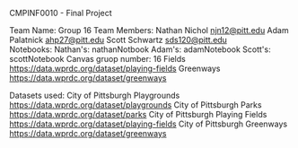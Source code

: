 CMPINF0010 - Final Project

Team Name: Group 16
Team Members: Nathan Nichol  njn12@pitt.edu
              Adam Palatnick   ahp27@pitt.edu
              Scott Schwartz  sds120@pitt.edu   
Notebooks: Nathan's: nathanNotbook
           Adam's: adamNotebook
           Scott's: scottNotebook
Canvas gruop number: 16
Fields https://data.wprdc.org/dataset/playing-fields
Greenways https://data.wprdc.org/dataset/greenways

Datasets used: 
City of Pittsburgh Playgrounds      https://data.wprdc.org/dataset/playgrounds
City of Pittsburgh Parks            https://data.wprdc.org/dataset/parks
City of Pittsburgh Playing Fields   https://data.wprdc.org/dataset/playing-fields
City of Pittsburgh Greenways        https://data.wprdc.org/dataset/greenways 
